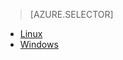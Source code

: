 > [AZURE.SELECTOR]
- [Linux](../articles/hdinsight/hdinsight-hadoop-collect-debug-heap-dump-linux.md)
- [Windows](../articles/hdinsight/hdinsight-hadoop-collect-debug-heap-dumps.md)

<!---HONumber=Oct15_HO3-->